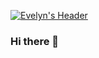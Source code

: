 [![Evelyn's Header](https://raw.githubusercontent.com/betty-bucket/betty-bucket/blob/main/IMG_8777.jpg)](https://www.evelyncoulson.com/)

### Hi there 👋

<!--
**betty-bucket/betty-bucket** is a ✨ _special_ ✨ repository because its `README.md` (this file) appears on your GitHub profile.

Here are some ideas to get you started:

- 🔭 I’m currently working on ...
- 🌱 I’m currently learning ...
- 👯 I’m looking to collaborate on ...
- 🤔 I’m looking for help with ...
- 💬 Ask me about ...
- 📫 How to reach me: ...
- 😄 Pronouns: ...
- ⚡ Fun fact: ...
-->
